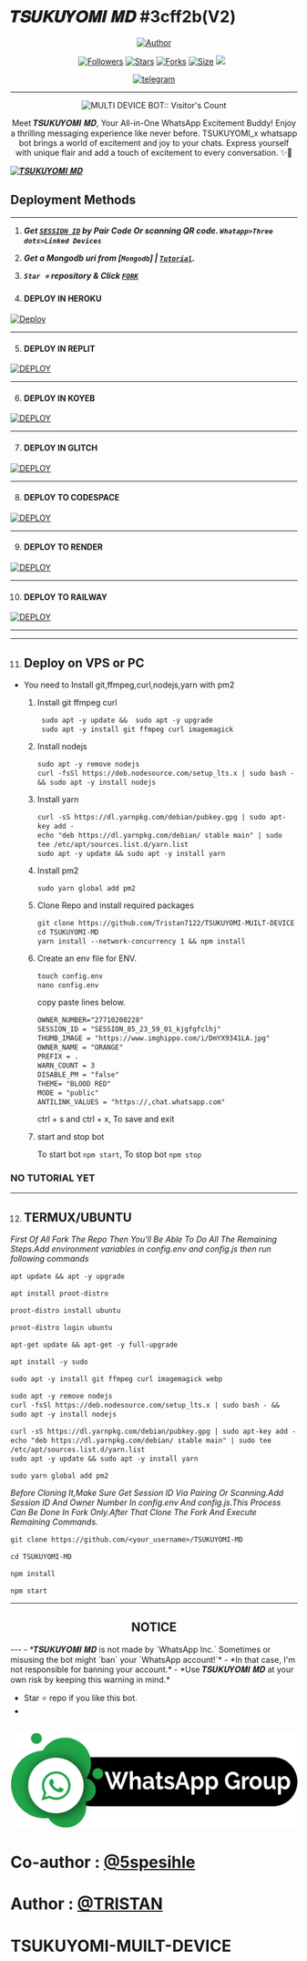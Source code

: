 # 𝑻𝑺𝑼𝑲𝑼𝒀𝑶𝑴𝑰 𝑴𝑫    #3cff2b(V2)
<p align="center">
<a href="https://github.com/Tristan7122/TSUKUYOMI-MUILT-DEVICE"><img title="Author" src="https://files.catbox.moe/qf4ipv.jpg?style=for-the-badge&logo=github"></a>


  <p align="center">
<a href="https://github.com/Tristan7122/TSUKUYOMI-MUILT-DEVICE/followers"><img title="Followers" src="https://img.shields.io/github/followers/TSUKUYOMI?color=blue&style=flat-square"></a>
<a href="https://github.com/Tristan7122/TSUKUYOMI-MUILT-DEVICE/stargazers/"><img title="Stars" src="https://img.shields.io/github/stars/GlobalTechInfo/SUHAIL-XMD?color=blue&style=flat-square"></a>
<a href="https://github.com/Tristan7122/TSUKUYOMI-MUILT-DEVICE/network/members"><img title="Forks" src="https://img.shields.io/github/forks/https://github.com/Tristan7122/TSUKUYOMI-MUILT-DEVICE?color=blue&style=flat-square"></a>
<a href="https://github.com/Tristan7122/TSUKUYOMI-MUILT-DEVICE/"><img title="Size" src="https://img.shields.io/github/repo-size/Tristan7122/TSUKUYOMI-MUILT-DEVICE?style=flat-square&color=green"></a>
<a href="https://github.com/Tristan7122/TSUKUYOMI-MUILT-DEVICE/graphs/commit-activity"><img height="20" src="https://img.shields.io/badge/Maintained%3F-yes-green.svg"></a>&nbsp;&nbsp;
</p>
<p align='center'>
</p>
   
<p align="center">

  <a aria-label="Join our chats" href="https://t.me/GlobalBotInc" target="_blank">
    <img alt="telegram" src="https://img.shields.io/badge/Join Group-25D366?style=for-the-badge&logo=telegram&logoColor=white" />
  </a>
 

---


 <p align="center"><img src="https://profile-counter.glitch.me/{TSUKUYOMI-XMD}/count.svg" alt="MULTI DEVICE BOT:: Visitor's Count" old_src="https://profile-counter.glitch.me/{MULTI DEVICE BOT}/count.svg" /></p>


  <p align="center"> Meet 𝑻𝑺𝑼𝑲𝑼𝒀𝑶𝑴𝑰 𝑴𝑫, Your All-in-One WhatsApp Excitement Buddy! Enjoy a thrilling messaging experience like never before. TSUKUYOMI_x whatsapp bot brings a world of excitement and joy to your chats. Express yourself with unique flair and add a touch of excitement to every conversation. ✨🤖 </p
  
  <a href="https://github.com/Tristan7122/TSUKUYOMI-MUILT-DEVICE/fork"><img title="𝑻𝑺𝑼𝑲𝑼𝒀𝑶𝑴𝑰 𝑴𝑫" src="https://img.shields.io/badge/FORK-SUHAIL XMD-h?color=blue&style=for-the-badge&logo=stackshare"></a>


 

 
## Deployment Methods
---

1. ***Get [`SESSION ID`](https://tsukuyomi-md-vtsf.onrender.com/)  by Pair Code Or scanning QR code. `Whatapp>Three dots>Linked Devices`***

2.  ***Get a Mongodb uri from [`Mongodb`] | [`Tutorial`](https://youtu.be).***
3.  ***`Star ⭐` repository & Click [`FORK`](https://github.com/Tristan7122/TSUKUYOMI-MUILT-DEVICE)***
   
4.  #### DEPLOY IN HEROKU 

[![Deploy](https://www.herokucdn.com/deploy/button.svg)](https://heroku.com/deploy?template=new)

--------
5.  #### DEPLOY IN REPLIT

   <a href='https://repl.it/github/GlobalTechInfo/𝑻𝑺𝑼𝑲𝑼𝒀𝑶𝑴𝑰 𝑴𝑫' target="_blank"><img alt='DEPLOY' src='https://img.shields.io/badge/-REPLIT-orange?style=for-the-badge&logo=replit&logoColor=white'/></a>

--------
6.  #### DEPLOY IN KOYEB

<a href='https://app.koyeb.com/auth/signin' target="_blank"><img alt='DEPLOY' src='https://img.shields.io/badge/-KOYEB-blue?style=for-the-badge&logo=koyeb&logoColor=white'/></a>

--------
7.  #### DEPLOY IN GLITCH

<a href='https://glitch.com/signup' target="_blank"><img alt='DEPLOY' src='https://img.shields.io/badge/GLITCH-h?color=pink&style=for-the-badge&logo=glitch'/></a></p>

--------

8.  #### DEPLOY TO CODESPACE

<a href='https://github.com/codespaces/new' target="_blank"><img alt='DEPLOY' src='https://img.shields.io/badge/CODESPACE-h?color=navy&style=for-the-badge&logo=visualstudiocode'/></a></p>

--------

9. #### DEPLOY TO RENDER

<a href='https://dashboard.render.com' target="_blank"><img alt='DEPLOY' src='https://img.shields.io/badge/RENDER-h?color=maroon&style=for-the-badge&logo=render'/></a></p>

--------
10. #### DEPLOY TO RAILWAY

<a href='https://railway.app/new' target="_blank"><img alt='DEPLOY' src='https://img.shields.io/badge/RAILWAY-h?color=black&style=for-the-badge&logo=railway'/></a></p>

--------


---

11. ## Deploy on VPS or PC
- You need to Install git,ffmpeg,curl,nodejs,yarn with pm2 
   1. Install git ffmpeg curl 
      ``` 
       sudo apt -y update &&  sudo apt -y upgrade 
       sudo apt -y install git ffmpeg curl imagemagick
      ``` 
   2. Install nodejs  
      ```   
      sudo apt -y remove nodejs
      curl -fsSl https://deb.nodesource.com/setup_lts.x | sudo bash - && sudo apt -y install nodejs
      ```
  
   3. Install yarn
      ```
      curl -sS https://dl.yarnpkg.com/debian/pubkey.gpg | sudo apt-key add - 
      echo "deb https://dl.yarnpkg.com/debian/ stable main" | sudo tee /etc/apt/sources.list.d/yarn.list
      sudo apt -y update && sudo apt -y install yarn
      ```  
  
   4. Install pm2
      ```
      sudo yarn global add pm2
      ```
  
   5. Clone Repo and install required packages
      ```
      git clone https://github.com/Tristan7122/TSUKUYOMI-MUILT-DEVICE
      cd TSUKUYOMI-MD 
      yarn install --network-concurrency 1 && npm install
      ```

   6. Create an env file for ENV. 
      ```
      touch config.env
      nano config.env
      ```
      copy paste lines below.

      ```
      OWNER_NUMBER="27710200228"
      SESSION_ID = "SESSION_85_23_59_01_kjgfgfclhj"
      THUMB_IMAGE = "https://www.imghippo.com/i/DmYX9341LA.jpg"
      OWNER_NAME = "ORANGE"
      PREFIX = .
      WARN_COUNT = 3
      DISABLE_PM = "false"
      THEME= "BLOOD RED"
      MODE = "public"
      ANTILINK_VALUES = "https://,chat.whatsapp.com"
      
      ```
      ctrl + s and ctrl + x, To save and exit

   7. start and stop bot
 
      To start bot ``` npm start ```,
      To stop bot ``` npm stop ```

### NO TUTORIAL YET

-------

12.   ## TERMUX/UBUNTU
_First Of All Fork The Repo Then You'll Be Able To Do All The Remaining Steps.Add environment variables in config.env and config.js then run
following commands_
```
apt update && apt -y upgrade
```
```
apt install proot-distro
```
```
proot-distro install ubuntu
```
```
proot-distro login ubuntu
```
```
apt-get update && apt-get -y full-upgrade
```
```
apt install -y sudo
```
```
sudo apt -y install git ffmpeg curl imagemagick webp
```
```
sudo apt -y remove nodejs
curl -fsSl https://deb.nodesource.com/setup_lts.x | sudo bash - && sudo apt -y install nodejs
```
```
curl -sS https://dl.yarnpkg.com/debian/pubkey.gpg | sudo apt-key add - 
echo "deb https://dl.yarnpkg.com/debian/ stable main" | sudo tee /etc/apt/sources.list.d/yarn.list
sudo apt -y update && sudo apt -y install yarn
```
```
sudo yarn global add pm2
```
_Before Cloning It,Make Sure Get Session ID Via Pairing Or Scanning.Add Session ID And Owner Number In config.env And config.js.This Process Can Be Done In Fork Only.After That Clone The Fork And Execute Remaining Commands._

```
git clone https://github.com/<your_username>/TSUKUYOMI-MD
```
```
cd TSUKUYOMI-MD
```
```
npm install
```
```
npm start
```
  
 ---
 
<h2 align="center">  NOTICE </h2>
---
- *𝑻𝑺𝑼𝑲𝑼𝒀𝑶𝑴𝑰 𝑴𝑫 is not made by `WhatsApp Inc.` Sometimes or misusing the bot might `ban` your `WhatsApp account!`*
- *In that case, I'm not responsible for banning your account.*
- *Use 𝑻𝑺𝑼𝑲𝑼𝒀𝑶𝑴𝑰 𝑴𝑫 at your own risk by keeping this warning in mind.*
 

- Star ⭐ repo if you like this bot.
- 
[![JOIN WHATSAPP SUPPORT](https://raw.githubusercontent.com/Neeraj-x0/Neeraj-x0/main/photos/suddidina-join-whatsapp.png)](https://chat.whatsapp.com/IMF1LrcOE828VlnFCSZTtH)
--------



# Co-author : [@5spesihle](https://github.com/LordeVraps) 
# Author : [@TRISTAN](https://github.com/Tristan7122)

# TSUKUYOMI-MUILT-DEVICE
